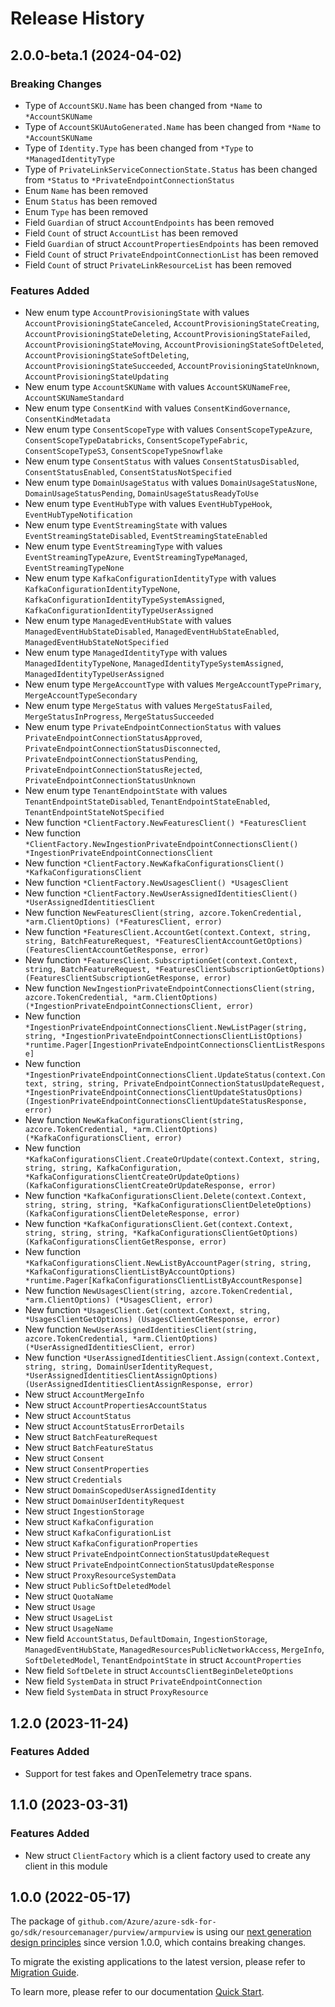# Release History

## 2.0.0-beta.1 (2024-04-02)
### Breaking Changes

- Type of `AccountSKU.Name` has been changed from `*Name` to `*AccountSKUName`
- Type of `AccountSKUAutoGenerated.Name` has been changed from `*Name` to `*AccountSKUName`
- Type of `Identity.Type` has been changed from `*Type` to `*ManagedIdentityType`
- Type of `PrivateLinkServiceConnectionState.Status` has been changed from `*Status` to `*PrivateEndpointConnectionStatus`
- Enum `Name` has been removed
- Enum `Status` has been removed
- Enum `Type` has been removed
- Field `Guardian` of struct `AccountEndpoints` has been removed
- Field `Count` of struct `AccountList` has been removed
- Field `Guardian` of struct `AccountPropertiesEndpoints` has been removed
- Field `Count` of struct `PrivateEndpointConnectionList` has been removed
- Field `Count` of struct `PrivateLinkResourceList` has been removed

### Features Added

- New enum type `AccountProvisioningState` with values `AccountProvisioningStateCanceled`, `AccountProvisioningStateCreating`, `AccountProvisioningStateDeleting`, `AccountProvisioningStateFailed`, `AccountProvisioningStateMoving`, `AccountProvisioningStateSoftDeleted`, `AccountProvisioningStateSoftDeleting`, `AccountProvisioningStateSucceeded`, `AccountProvisioningStateUnknown`, `AccountProvisioningStateUpdating`
- New enum type `AccountSKUName` with values `AccountSKUNameFree`, `AccountSKUNameStandard`
- New enum type `ConsentKind` with values `ConsentKindGovernance`, `ConsentKindMetadata`
- New enum type `ConsentScopeType` with values `ConsentScopeTypeAzure`, `ConsentScopeTypeDatabricks`, `ConsentScopeTypeFabric`, `ConsentScopeTypeS3`, `ConsentScopeTypeSnowflake`
- New enum type `ConsentStatus` with values `ConsentStatusDisabled`, `ConsentStatusEnabled`, `ConsentStatusNotSpecified`
- New enum type `DomainUsageStatus` with values `DomainUsageStatusNone`, `DomainUsageStatusPending`, `DomainUsageStatusReadyToUse`
- New enum type `EventHubType` with values `EventHubTypeHook`, `EventHubTypeNotification`
- New enum type `EventStreamingState` with values `EventStreamingStateDisabled`, `EventStreamingStateEnabled`
- New enum type `EventStreamingType` with values `EventStreamingTypeAzure`, `EventStreamingTypeManaged`, `EventStreamingTypeNone`
- New enum type `KafkaConfigurationIdentityType` with values `KafkaConfigurationIdentityTypeNone`, `KafkaConfigurationIdentityTypeSystemAssigned`, `KafkaConfigurationIdentityTypeUserAssigned`
- New enum type `ManagedEventHubState` with values `ManagedEventHubStateDisabled`, `ManagedEventHubStateEnabled`, `ManagedEventHubStateNotSpecified`
- New enum type `ManagedIdentityType` with values `ManagedIdentityTypeNone`, `ManagedIdentityTypeSystemAssigned`, `ManagedIdentityTypeUserAssigned`
- New enum type `MergeAccountType` with values `MergeAccountTypePrimary`, `MergeAccountTypeSecondary`
- New enum type `MergeStatus` with values `MergeStatusFailed`, `MergeStatusInProgress`, `MergeStatusSucceeded`
- New enum type `PrivateEndpointConnectionStatus` with values `PrivateEndpointConnectionStatusApproved`, `PrivateEndpointConnectionStatusDisconnected`, `PrivateEndpointConnectionStatusPending`, `PrivateEndpointConnectionStatusRejected`, `PrivateEndpointConnectionStatusUnknown`
- New enum type `TenantEndpointState` with values `TenantEndpointStateDisabled`, `TenantEndpointStateEnabled`, `TenantEndpointStateNotSpecified`
- New function `*ClientFactory.NewFeaturesClient() *FeaturesClient`
- New function `*ClientFactory.NewIngestionPrivateEndpointConnectionsClient() *IngestionPrivateEndpointConnectionsClient`
- New function `*ClientFactory.NewKafkaConfigurationsClient() *KafkaConfigurationsClient`
- New function `*ClientFactory.NewUsagesClient() *UsagesClient`
- New function `*ClientFactory.NewUserAssignedIdentitiesClient() *UserAssignedIdentitiesClient`
- New function `NewFeaturesClient(string, azcore.TokenCredential, *arm.ClientOptions) (*FeaturesClient, error)`
- New function `*FeaturesClient.AccountGet(context.Context, string, string, BatchFeatureRequest, *FeaturesClientAccountGetOptions) (FeaturesClientAccountGetResponse, error)`
- New function `*FeaturesClient.SubscriptionGet(context.Context, string, BatchFeatureRequest, *FeaturesClientSubscriptionGetOptions) (FeaturesClientSubscriptionGetResponse, error)`
- New function `NewIngestionPrivateEndpointConnectionsClient(string, azcore.TokenCredential, *arm.ClientOptions) (*IngestionPrivateEndpointConnectionsClient, error)`
- New function `*IngestionPrivateEndpointConnectionsClient.NewListPager(string, string, *IngestionPrivateEndpointConnectionsClientListOptions) *runtime.Pager[IngestionPrivateEndpointConnectionsClientListResponse]`
- New function `*IngestionPrivateEndpointConnectionsClient.UpdateStatus(context.Context, string, string, PrivateEndpointConnectionStatusUpdateRequest, *IngestionPrivateEndpointConnectionsClientUpdateStatusOptions) (IngestionPrivateEndpointConnectionsClientUpdateStatusResponse, error)`
- New function `NewKafkaConfigurationsClient(string, azcore.TokenCredential, *arm.ClientOptions) (*KafkaConfigurationsClient, error)`
- New function `*KafkaConfigurationsClient.CreateOrUpdate(context.Context, string, string, string, KafkaConfiguration, *KafkaConfigurationsClientCreateOrUpdateOptions) (KafkaConfigurationsClientCreateOrUpdateResponse, error)`
- New function `*KafkaConfigurationsClient.Delete(context.Context, string, string, string, *KafkaConfigurationsClientDeleteOptions) (KafkaConfigurationsClientDeleteResponse, error)`
- New function `*KafkaConfigurationsClient.Get(context.Context, string, string, string, *KafkaConfigurationsClientGetOptions) (KafkaConfigurationsClientGetResponse, error)`
- New function `*KafkaConfigurationsClient.NewListByAccountPager(string, string, *KafkaConfigurationsClientListByAccountOptions) *runtime.Pager[KafkaConfigurationsClientListByAccountResponse]`
- New function `NewUsagesClient(string, azcore.TokenCredential, *arm.ClientOptions) (*UsagesClient, error)`
- New function `*UsagesClient.Get(context.Context, string, *UsagesClientGetOptions) (UsagesClientGetResponse, error)`
- New function `NewUserAssignedIdentitiesClient(string, azcore.TokenCredential, *arm.ClientOptions) (*UserAssignedIdentitiesClient, error)`
- New function `*UserAssignedIdentitiesClient.Assign(context.Context, string, string, DomainUserIdentityRequest, *UserAssignedIdentitiesClientAssignOptions) (UserAssignedIdentitiesClientAssignResponse, error)`
- New struct `AccountMergeInfo`
- New struct `AccountPropertiesAccountStatus`
- New struct `AccountStatus`
- New struct `AccountStatusErrorDetails`
- New struct `BatchFeatureRequest`
- New struct `BatchFeatureStatus`
- New struct `Consent`
- New struct `ConsentProperties`
- New struct `Credentials`
- New struct `DomainScopedUserAssignedIdentity`
- New struct `DomainUserIdentityRequest`
- New struct `IngestionStorage`
- New struct `KafkaConfiguration`
- New struct `KafkaConfigurationList`
- New struct `KafkaConfigurationProperties`
- New struct `PrivateEndpointConnectionStatusUpdateRequest`
- New struct `PrivateEndpointConnectionStatusUpdateResponse`
- New struct `ProxyResourceSystemData`
- New struct `PublicSoftDeletedModel`
- New struct `QuotaName`
- New struct `Usage`
- New struct `UsageList`
- New struct `UsageName`
- New field `AccountStatus`, `DefaultDomain`, `IngestionStorage`, `ManagedEventHubState`, `ManagedResourcesPublicNetworkAccess`, `MergeInfo`, `SoftDeletedModel`, `TenantEndpointState` in struct `AccountProperties`
- New field `SoftDelete` in struct `AccountsClientBeginDeleteOptions`
- New field `SystemData` in struct `PrivateEndpointConnection`
- New field `SystemData` in struct `ProxyResource`


## 1.2.0 (2023-11-24)
### Features Added

- Support for test fakes and OpenTelemetry trace spans.


## 1.1.0 (2023-03-31)
### Features Added

- New struct `ClientFactory` which is a client factory used to create any client in this module


## 1.0.0 (2022-05-17)

The package of `github.com/Azure/azure-sdk-for-go/sdk/resourcemanager/purview/armpurview` is using our [next generation design principles](https://azure.github.io/azure-sdk/general_introduction.html) since version 1.0.0, which contains breaking changes.

To migrate the existing applications to the latest version, please refer to [Migration Guide](https://aka.ms/azsdk/go/mgmt/migration).

To learn more, please refer to our documentation [Quick Start](https://aka.ms/azsdk/go/mgmt).